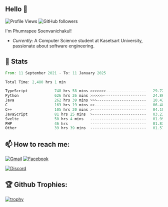 
<h2>Hello 👋</h2> 

![Profile Views](https://komarev.com/ghpvc/?username=Homiez09&label=Profile%20views&color=0e75b6&style=flat)
![GitHub followers](https://img.shields.io/github/followers/HomieZ09.svg?style=social&label=Follow)


I'm Phumrapee Soenvanichakul!

- <i>Currently:</i> A Computer Science student at Kasetsart University, passionate about software engineering.

<h2>👀 Stats</h2>

<!--START_SECTION:waka-->

```rust
From: 11 September 2021 - To: 11 January 2025

Total Time: 2,480 hrs 1 min

TypeScript            748 hrs 58 mins >>>>>>>------------------   29.72 %
Python                626 hrs 26 mins >>>>>>-------------------   24.86 %
Java                  262 hrs 39 mins >>>----------------------   10.42 %
C                     163 hrs 19 mins >>-----------------------   06.48 %
C++                   105 hrs 20 mins >------------------------   04.18 %
JavaScript            81 hrs 25 mins  >------------------------   03.23 %
Svelte                50 hrs 4 mins   -------------------------   01.99 %
PHP                   46 hrs          -------------------------   01.83 %
Other                 39 hrs 39 mins  -------------------------   01.57 %
```

<!--END_SECTION:waka-->

<h2>📫 How to reach me:</h2>

<a href="mailto:phumrapeesoen1@gmail.com">![Gmail](https://img.shields.io/badge/Gmail-D14836?style=for-the-badge&logo=gmail&logoColor=white)</a> 
<a href="https://web.facebook.com/phumrapee.soenvanichakul.3/">![Facebook](https://img.shields.io/badge/Facebook-4267B2?style=for-the-badge&logo=facebook&logoColor=white)</a>

<a href="https://discord.gg/EWnAEUtFVm">![Discord](https://discord.c99.nl/widget/theme-1/297740667784921089.png)</a> 

<h2>🏆 Github Trophies:</h2>

[![trophy](https://github-profile-trophy.vercel.app/?username=Homiez09&theme=discord&row=1)](https://github.com/ryo-ma/github-profile-trophy)
